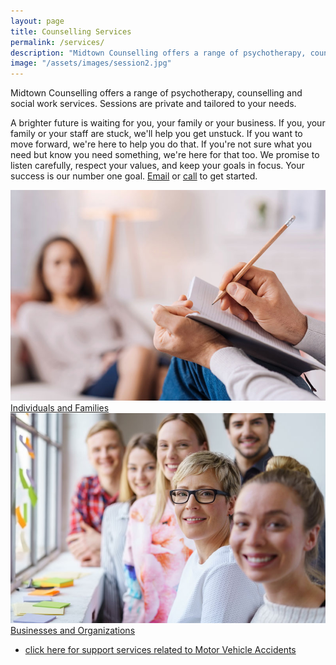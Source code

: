 ```yaml
---
layout: page
title: Counselling Services
permalink: /services/
description: "Midtown Counselling offers a range of psychotherapy, counselling and social work services. Sessions are private and tailored to your needs."
image: "/assets/images/session2.jpg"
---
```

Midtown Counselling offers a range of psychotherapy, counselling and social work services. Sessions are private and tailored to your needs. 

A brighter future is waiting for you, your family or your business. If you, your family or your staff are stuck, we'll help you get unstuck. If you want to move forward, we're here to help you do that. If you're not sure what you need but know you need something, we're here for that too. We promise to listen carefully, respect your values, and keep your goals in focus. Your success is our number one goal. [Email](mailto:info@midtowncounselling.ca) or [call](tel:2263133335) to get started.

<div class="image-jump-links">
    <div class="jump-link">
        <a href="/services/individuals">
            <img src="/assets/images/session2.jpg" alt="">
            <div class="jump-link-text">Individuals and Families</div>
        </a>
    </div>
    <div class="jump-link">
        <a href="/services/businesses">
            <img src="/assets/images/family-window.jpg" alt="">
            <div class="jump-link-text">Businesses and Organizations</div>
        </a>
    </div>
</div>

* [click here for support services related to Motor Vehicle Accidents](/rehab)